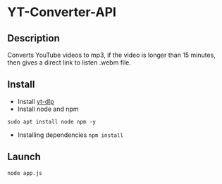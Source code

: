 # YT-Converter-API #

## Description ##

Converts YouTube videos to mp3, if the video is longer than 15 minutes, then gives a direct link to listen .webm file.

## Install ##
+ Install [yt-dlp](https://github.com/yt-dlp/yt-dlp)
+ Install node and npm 
```
sudo apt install node npm -y 
```
+ Installing dependencies ```npm install```

## Launch ##
```node app.js```
